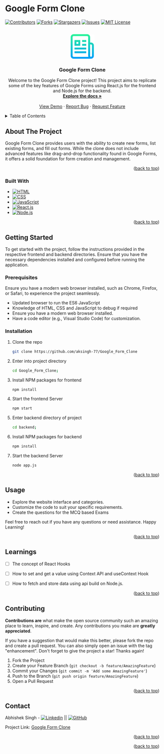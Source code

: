 # Google Form Clone

<a name="readme-top"></a>

<!-- ========================================Project Contributors===================================== -->
[![Contributors][contributors-shield]][contributors-url]
[![Forks][forks-shield]][forks-url]
[![Stargazers][stars-shield]][stars-url]
[![Issues][issues-shield]][issues-url]
[![MIT License][license-shield]][license-url]
<!-- [![LinkedIn][linkedin-shield]][linkedin-url] -->
<!-- ================================================================================================= -->



<!-- =================================================PROJECT LOGO================================================== -->
<br />
<div align="center">
  <a href="https://github.com/aksingh-77/Google_Form_Clone">
    <img src="https://github.com/aksingh-77/Readme_Template/blob/main/images/logo.png" alt="Logo" width="80" height="80">
  </a>

  <h3 align="center">Google Form Clone</h3>

  <p align="center">
    Welcome to the Google Form Clone project! This project aims to replicate some of the key features of Google Forms using React.js for the frontend and Node.js for the backend.
    <br />
    <a href="https://github.com/aksingh-77/Google_Form_Clone"><strong>Explore the docs »</strong></a>
    <br />
    <br />
    <a href="https://github.com/aksingh-77/Google_Form_Clone">View Demo</a>
    ·
    <a href="https://github.com/aksingh-77/Google_Form_Clone/issues">Report Bug</a>
    ·
    <a href="https://github.com/aksingh-77/Google_Form_Clone/issues">Request Feature</a>
  </p>
</div>
<!-- =================================================================================================================================== -->



<!-- =============================================TABLE OF CONTENTS ==============================================================-->
<details>
  <summary>Table of Contents</summary>
  <ol>
    <li>
      <a href="#about-the-project">About The Project</a>
      <ul>
        <li><a href="#built-with">Built With</a></li>
      </ul>
    </li>
    <li>
      <a href="#getting-started">Getting Started</a>
      <ul>
        <li><a href="#prerequisites">Prerequisites</a></li>
        <li><a href="#installation">Installation</a></li>
      </ul>
    </li>
    <li><a href="#usage">Usage</a></li>
    <li><a href="#learning">Learning</a></li>
    <li><a href="#contributing">Contributing</a></li>
    <li><a href="#contact">Contact</a></li>
    <li><a href="#acknowledgments">Acknowledgments</a></li>
  </ol>
</details>
<!-- ========================================================================================================================= -->



<!--============================================ ABOUT THE PROJECT ============================================================-->
<a name="about-the-project"></a>
## About The Project

Google Form Clone provides users with the ability to create new forms, list existing forms, and fill out forms. While the clone does not include advanced features like drag-and-drop functionality found in Google Forms, it offers a solid foundation for form creation and management.

<p align="right">(<a href="#readme-top">back to top</a>)</p>

<a name="built-with"></a>
### Built With

* []()[![HTML][HTML.com]][HTML-url]
* []()[![CSS][CSS.com]][CSS-url]
* []()[![JavaScript][JavaScript.com]][JavaScript-url]
* []()[![React.js][React.js]][React-url]
* []()[![Node.js][Node.js]][Node-url]


<p align="right">(<a href="#readme-top">back to top</a>)</p>
<!-- ======================================================================================================================================= -->



<!-- ============================================================GETTING STARTED ===========================================================-->
<a name="getting-started"></a>
## Getting Started

To get started with the project, follow the instructions provided in the respective frontend and backend directories. Ensure that you have the necessary dependencies installed and configured before running the application.

<a name="prerequisites"></a>
### Prerequisites
Ensure you have a modern web browser installed, such as Chrome, Firefox, or Safari, to experience the project seamlessly.

* []() Updated browser to run the ES6 JavaScript
* []() Knowledge of HTML, CSS and JavaScript to debug if required
* []() Ensure you have a modern web browser installed.
* []() Have a code editor (e.g., Visual Studio Code) for customization.

<!-- Readline-sync is used to interact with user using CLI.
* npm
  ```sh
  npm install readline-sync
  ```

Kuler is used to give colors to the commands on CLI
  * npm
  ```sh
  npm install --save kuler
  ``` -->
<a name="installation"></a>
### Installation

<!-- 1. Get a free API Key at [https://example.com](https://example.com) -->
1. Clone the repo
   ```sh
   git clone https://github.com/aksingh-77/Google_Form_Clone
   ```
2. Enter into project directory
   ```sh
   cd Google_Form_Clone;
   ```
3. Install NPM packages for frontend
   ```sh
   npm install
   ```
4. Start the frontend Server
   ```sh
   npm start
   ```
5. Enter backend directory of project
   ```sh
   cd backend;
   ```
6. Install NPM packages for backend
    ```sh
   npm install
7. Start the backend Server
   ```sh
   node app.js
   ```

<p align="right">(<a href="#readme-top">back to top</a>)</p>
<!-- ============================================================================================================================ -->



<!-- ==========================================USAGE EXAMPLES ====================================================================-->
<a name="usage"></a>
## Usage

* []() Explore the website interface and categories.
* []() Customize the code to suit your specific requirements.
* []() Create the questions for the MCQ based Exams

Feel free to reach out if you have any questions or need assistance. Happy Learning!

<p align="right">(<a href="#readme-top">back to top</a>)</p>
<!-- =============================================================================================================================== -->


<!-- =============================================== Learning ====================================================================-->
<a name="learning"></a>
## Learnings

- [ ] The concept of React Hooks
- [ ] How to set and get a value using Context API and useContext Hook
- [ ] How to fetch and store data using api build on Node.js.


<!-- See the [open issues](https://github.com/aksingh-77/Quizify-CLI-Quiz-App/issues) for a full list of proposed features (and known issues). -->

<p align="right">(<a href="#readme-top">back to top</a>)</p>
<!-- ======================================================================================================================================== -->


<!-- ======================================================CONTRIBUTING ===================================================================-->
<a name="contributing"></a>
## Contributing

**Contributions are** what make the open source community such an amazing place to learn, inspire, and create. Any contributions you make are **greatly appreciated**.

If you have a suggestion that would make this better, please fork the repo and create a pull request. You can also simply open an issue with the tag "enhancement".
Don't forget to give the project a star! Thanks again!

1. Fork the Project
2. Create your Feature Branch (`git checkout -b feature/AmazingFeature`)
3. Commit your Changes (`git commit -m 'Add some AmazingFeature'`)
4. Push to the Branch (`git push origin feature/AmazingFeature`)
5. Open a Pull Request

<p align="right">(<a href="#readme-top">back to top</a>)</p>
<!-- ======================================================================================================================================== -->


<!--======================================================= LICENSE =========================================================================-->
<!-- ## License

Distributed under the MIT License. See `LICENSE.txt` for more information.

<p align="right">(<a href="#readme-top">back to top</a>)</p>

 -->
 <!-- ======================================================================================================================================== -->



<!-- ========================================================CONTACT =====================================================================-->
<a name="contact"></a>
## Contact

Abhishek Singh - [![Linkedin][linkedin-shield]][linkedin-url] || [![GitHub][Github-shield]][github-url]

Project Link: [Google Form Clone](https://github.com/aksingh-77/Google_Form_Clone)

<p align="right">(<a href="#readme-top">back to top</a>)</p>
<!-- ================================================================================================================================== -->



<!-- ===================================================ACKNOWLEDGMENTS ================================================================-->
<!-- <a name="acknowledgments"></a>
## Acknowledgments -->

<!-- I extend our heartfelt appreciation to the following individuals and communities for their valuable contributions and support in making "Google Form Clone" a reality: -->


<!-- * []()  -->

<p align="right">(<a href="#readme-top">back to top</a>)</p>
<!-- ==================================================================================================================================== -->



<!-- =================================================MARKDOWN LINKS & IMAGES ===========================================================-->
<!-- https://www.markdownguide.org/basic-syntax/#reference-style-links -->
[contributors-shield]: https://img.shields.io/github/contributors/aksingh-77/Google_Form_Clone.svg?style=for-the-badge
[contributors-url]: https://github.com/aksingh-77/Google_Form_Clone/graphs/contributors
[forks-shield]: https://img.shields.io/github/forks/aksingh-77/Google_Form_Clone.svg?style=for-the-badge
[forks-url]: https://github.com/aksingh-77/Google_Form_Clone/network/members
[stars-shield]: https://img.shields.io/github/stars/aksingh-77/Google_Form_Clone.svg?style=for-the-badge
[stars-url]: https://github.com/aksingh-77/Google_Form_Clone/stargazers
[issues-shield]: https://img.shields.io/github/issues/aksingh-77/Google_Form_Clone.svg?style=for-the-badge
[issues-url]: https://github.com/aksingh-77/Google_Form_Clone/issues
[license-shield]: https://img.shields.io/github/license/aksingh-77/Google_Form_Clone.svg?style=for-the-badge
[license-url]: https://github.com/aksingh-77/Google_Form_Clone/blob/master/LICENSE.txt


[github-shield]:https://img.shields.io/badge/-GitHub-black.svg?style=for-the-badge&logo=github&colorB=555
[github-url]:https://github.com/aksingh-77
[linkedin-shield]: https://img.shields.io/badge/-LinkedIn-blue.svg?style=for-the-badge&logo=linkedin&colorB=555
[linkedin-url]: https://linkedin.com/in/abhishek-singh-866a671a0/


[product-screenshot]: images/screenshot.png
<!-- here are the logos for the languages used -->
[Next.js]: https://img.shields.io/badge/next.js-000000?style=for-the-badge&logo=nextdotjs&logoColor=white
[Next-url]: https://nextjs.org/
[React.js]: https://img.shields.io/badge/React-20232A?style=for-the-badge&logo=react&logoColor=61DAFB
[React-url]: https://reactjs.org/
[Node.js]:https://img.shields.io/badge/Node-20232A?style=for-the-badge&logo=node.js&logoColor=61DAFB
[Node-url]:https://nodejs.org/docs/latest/api/
[Vue.js]: https://img.shields.io/badge/Vue.js-35495E?style=for-the-badge&logo=vuedotjs&logoColor=4FC08D
[Vue-url]: https://vuejs.org/
[Angular.io]: https://img.shields.io/badge/Angular-DD0031?style=for-the-badge&logo=angular&logoColor=white
[Angular-url]: https://angular.io/
[Svelte.dev]: https://img.shields.io/badge/Svelte-4A4A55?style=for-the-badge&logo=svelte&logoColor=FF3E00
[Svelte-url]: https://svelte.dev/
[Laravel.com]: https://img.shields.io/badge/Laravel-FF2D20?style=for-the-badge&logo=laravel&logoColor=white
[Laravel-url]: https://laravel.com
[Bootstrap.com]: https://img.shields.io/badge/Bootstrap-563D7C?style=for-the-badge&logo=bootstrap&logoColor=white
[Bootstrap-url]: https://getbootstrap.com
[JQuery.com]: https://img.shields.io/badge/jQuery-0769AD?style=for-the-badge&logo=jquery&logoColor=white
[JQuery-url]: https://jquery.com


[HTML.com]:https://img.shields.io/badge/HTML-blue?style=for-the-badge&logo=html5&logoColor=red
[HTML-url]:https://developer.mozilla.org/en-US/docs/Web/HTML
[CSS.com]:https://img.shields.io/badge/CSS-blue?style=for-the-badge&logo=css3&logoColor=pink
[CSS-url]:https://developer.mozilla.org/en-US/docs/Web/CSS
[JavaScript.com]:https://img.shields.io/badge/javascript-blue?style=for-the-badge&logo=javascript&logoColor=yellow
[JavaScript-url]:https://developer.mozilla.org/en-US/docs/Web/JavaScript
[Replit.com]:https://cdn.sanity.io/images/bj34pdbp/migration/3c2f2d404a571d2c9fbca934360352698d63433a-1920x900.png?w=1920&q=75&fit=clip&auto=format
[Replit-url]:https://replit.com/ 

